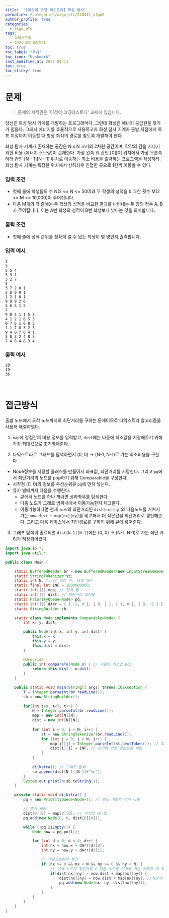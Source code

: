 ```yaml
---
title:  "[이것이 코딩 테스트다] 화성 탐사"
permalink: /categories/algo_etc/220411_algo2
author_profile: true
categories:
  - algo_etc
tags:
  - 다익스트라
  - 이것이코딩테스트다
toc: true
toc_label: "목차"
toc_icon: "bookmark"
last_modified_at: 2022-04-11
toc: true
toc_sticky: true
---
```


# 문제
> 문제의 저작권은 '이것이 코딩테스트다' 교재에 있습니다.  

당신은 화성 탐사 기계를 개발하는 프로그래머다. 그런데 화성은 에너지 공급원을 찾기가 힘들다.   그래서 에너지를 효율적으로 사용하고자 화성 탐사 기계가 출발 지점에서 목표 지점까지 이동할 때 항상 최적의 경로를 찾도록 개발해야 한다.  

화성 탐사 기계가 존재하는 공간은 N x N 크기의 2차원 공간이며, 각각의 칸을 지나기 위한 비용  (에너지 소모량)이 존재한다. 가장 왼쪽 위 칸인 [0][0] 위치에서 가장 오른쪽 아래 칸인 [N - 1][N - 1] 위치로 이동하는 최소 비용을 출력하는 프로그램을 작성하라. 화성 탐사 기계는 특정한 위치에서 상하좌우 인접한 곳으로 1칸씩 이동할 수 있다.  

### 입력 조건 
- 첫째 줄에 학생들의 수 N(2 <= N <= 500)과 두 학생의 성적을 비교한 횟수 M(2 <= M <= 10,000)이 주어집니다.    
- 다음 M개의 각 줄에는 두 학생의 성적을 비교한 결과를 나타내는 두 양의 정수 A, B가 주어집니다.  이는 A번 학생의 성적이 B번 학생보다 낮다는 것을 의미합니다.    

### 출력 조건  
- 첫째 줄에 성적 순위를 정확히 알 수 있는 학생이 몇 명인지 출력합니다.    


### 입력 예시
```
3
3
5 5 4
3 9 1
3 2 7
5
3 7 2 0 1
2 8 0 9 1
1 2 1 8 1
9 8 9 2 0
3 6 5 1 5
7
9 0 5 1 1 5 3
4 1 2 1 6 5 3
0 7 6 1 6 8 5
1 1 7 8 3 2 3
9 4 0 7 6 4 1
5 8 3 2 4 8 3
7 4 8 4 8 3 4
```

### 출력 예시
```
20
19
36
```  

<br/>

# 접근방식
출발 노드에서 도착 노드까지의 최단거리를 구하는 문제이므로 다익스트라 알고리즘을 사용해 해결하였다.  

1) `map`에 정점간의 비용 정보를 입력받고, `dist`에는 나중에 최소값을 저장해주기 위해 가장 최대값으로 초기화해준다.  

2) 다익스트라로 그래프를 탐색하면서 (0, 0) → (N-1, N-1)로 가는 최소비용을 구한다.  
- Node정보를 저장할 클래스를 만들어서 좌표값, 최단거리를 저장한다. 그리고 `pq`에서 최단거리의 노드를 pop하기 위해 Comparable을 구성한다.  
- 시작점 (0, 0)의 정보를 우선순위큐 `pq`에 먼저 넣는다.  
- 큐가 빌때까지 다음을 수행한다.  
	- 큐에서 노드를 하나 꺼내면 상하좌우를 탐색한다.  
	- 다음 노드가 그래프 범위내에서 이동가능한지 체크한다.  
	- 이동가능하다면 현재 노드의 최단거리인 `dist[nx][ny]`와 다음노드를 거쳐서 가는 `now.dist + map[nx][ny]`를 비교해서 더 작은값을 최단거리로 갱신해준다. 그리고 다음 케이스에서 최단경로를 구하기 위해 큐에 넣어준다.  

3) 그래프 탐색이 종료되면 `dist[N-1][N-1]`에는 (0, 0) → (N-1, N-1)로 가는 최단 거리가 저장되어있다.  

```java
import java.io.*;
import java.util.*;

public class Main {

	static BufferedReader br = new BufferedReader(new InputStreamReader(System.in));
	static StringTokenizer st;
	static int N, T; // 정점 수, 테케 개수
	static final int INF = 1000000000;
	static int[][] map; // 전체 맵
	static int[][] dist; // 최단거리 테이블
	static PriorityQueue<Node> pq;
	static int[][] dArr = { { -1, 0 }, { 0, 1 }, { 1, 0 }, { 0, -1 } };
	static StringBuilder sb;

	static class Node implements Comparable<Node> {
		int x, y, dist;

		public Node(int x, int y, int dist) {
			this.x = x;
			this.y = y;
			this.dist = dist;
		}

		@Override
		public int compareTo(Node o) { // 가중치 최소값 pop
			return this.dist - o.dist;
		}
	}

	public static void main(String[] args) throws IOException {
		T = Integer.parseInt(br.readLine());
		sb = new StringBuilder();
		
		for(int t=0; t<T; t++) {
			N = Integer.parseInt(br.readLine());
			map = new int[N][N];
			dist = new int[N][N];
			
			for (int i = 0; i < N; i++) {
				st = new StringTokenizer(br.readLine());
				for (int j = 0; j < N; j++) {
					map[i][j] = Integer.parseInt(st.nextToken()); // 최소비용 저장
					dist[i][j] = INF; // 초기에 가장 큰값으로 세팅
				}
			}
			
			dijkstra(); // 그래프 탐색
			sb.append(dist[N-1][N-1]+"\n");
		}
		System.out.println(sb.toString());
	}

	private static void dijkstra() {
		pq = new PriorityQueue<Node>(); // 최소 가중치 먼저 나옴

		// 초기 세팅
		dist[0][0] = map[0][0]; // 시작점 (0,0)
		pq.add(new Node(0, 0, dist[0][0]));

		while (!pq.isEmpty()) {
			Node now = pq.poll();

			for (int d = 0; d < 4; d++) {
				int nx = now.x + dArr[d][0];
				int ny = now.y + dArr[d][1];

				// 이동가능한지 체크
				if (nx >= 0 && nx < N && ny >= 0 && ny < N) {
					// 현재 노드의 최단거리 > 다음 노드를 거쳐서 가는 거리가 더 작은 경우
					if(dist[nx][ny] > now.dist + map[nx][ny]) {
						dist[nx][ny] = now.dist + map[nx][ny]; //최단거리 갱신
						pq.add(new Node(nx, ny, dist[nx][ny]));
					}
				}
			}
		}
	}
}
```  
